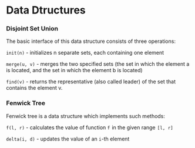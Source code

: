 # Data Dtructures

### Disjoint Set Union

The basic interface of this data structure consists of three operations:

`init(n)` - initializes n separate sets, each containing one element

`merge(u, v)` - merges the two specified sets (the set in which the element a is located, and the set in which the element b is located)

`find(v)` - returns the representative (also called leader) of the set that contains the element v.

### Fenwick Tree

Fenwick tree is a data structure which implements such methods:

`f(l, r)` - calculates the value of function `f`  in the given range  `[l, r]`

`delta(i, d)` - updates the value of an `i`-th element
